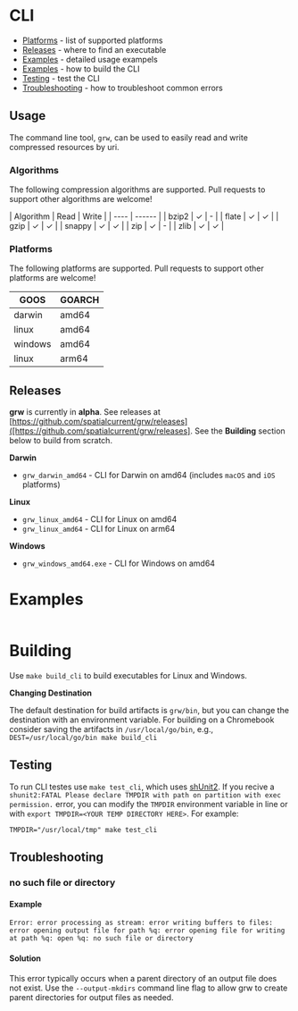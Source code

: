# CLI

- [Platforms](#platforms) - list of supported platforms
- [Releases](#releases) - where to find an executable
- [Examples](#examples)  - detailed usage exampels
- [Examples](#building) - how to build the CLI
- [Testing](#testing) - test the CLI
- [Troubleshooting](#Troubleshooting) - how to troubleshoot common errors

## Usage

The command line tool, `grw`, can be used to easily read and write compressed resources by uri.

### Algorithms

The following compression algorithms are supported.  Pull requests to support other algorithms are welcome!

| Algorithm | Read |  Write |
| ---- | ------ |
| bzip2 | ✓ | - |
| flate | ✓ | ✓ |
| gzip | ✓ | ✓ |
| snappy | ✓ | ✓ |
| zip | ✓ | - |
| zlib | ✓ | ✓ |


### Platforms

The following platforms are supported.  Pull requests to support other platforms are welcome!

| GOOS | GOARCH |
| ---- | ------ |
| darwin | amd64 |
| linux | amd64 |
| windows | amd64 |
| linux | arm64 |

## Releases

**grw** is currently in **alpha**.  See releases at [https://github.com/spatialcurrent/grw/releases]([https://github.com/spatialcurrent/grw/releases].  See the **Building** section below to build from scratch.

**Darwin**

- `grw_darwin_amd64` - CLI for Darwin on amd64 (includes `macOS` and `iOS` platforms)

**Linux**

- `grw_linux_amd64` - CLI for Linux on amd64
- `grw_linux_amd64` - CLI for Linux on arm64

**Windows**

- `grw_windows_amd64.exe` - CLI for Windows on amd64

# Examples

```shell

```

# Building

Use `make build_cli` to build executables for Linux and Windows.

**Changing Destination**

The default destination for build artifacts is `grw/bin`, but you can change the destination with an environment variable.  For building on a Chromebook consider saving the artifacts in `/usr/local/go/bin`, e.g., `DEST=/usr/local/go/bin make build_cli`

## Testing

To run CLI testes use `make test_cli`, which uses [shUnit2](https://github.com/kward/shunit2).  If you recive a `shunit2:FATAL Please declare TMPDIR with path on partition with exec permission.` error, you can modify the `TMPDIR` environment variable in line or with `export TMPDIR=<YOUR TEMP DIRECTORY HERE>`. For example:

```
TMPDIR="/usr/local/tmp" make test_cli
```

## Troubleshooting

### no such file or directory

#### Example

```text
Error: error processing as stream: error writing buffers to files: error opening output file for path %q: error opening file for writing at path %q: open %q: no such file or directory
```

#### Solution

This error typically occurs when a parent directory of an output file does not exist.  Use the `--output-mkdirs` command line flag to allow grw to create parent directories for output files as needed.

